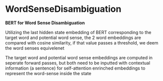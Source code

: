 # WordSenseDisambiguation
**BERT for Word Sense Disambiguation**

Utilizing the last hidden state embedding of BERT corresponding to the target word and potential word sense, the 2 word embeddings are compared with cosine similarity, 
if that value passes a threshold, we deem the word senses equivelenet 

The target word and potential word sense embeddings are computed in seperate forward passes, but both need to be inputted with contextual information (a sentence) for 
self-attention enrinched embeddings to represent the word-sense inside the state 
